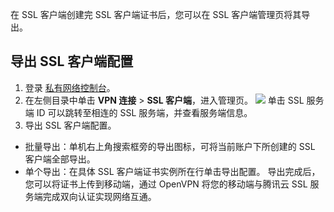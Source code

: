 在 SSL 客户端创建完 SSL 客户端证书后，您可以在 SSL 客户端管理页将其导出。

## 导出 SSL 客户端配置
1. 登录 [私有网络控制台](https://console.cloud.tencent.com/vpc/vpc?rid=1)。
2. 在左侧目录中单击 **VPN 连接** > **SSL 客户端**，进入管理页。
![](https://qcloudimg.tencent-cloud.cn/raw/474be4b7131b022ef549cb783a160fc4.png)
  单击 SSL 服务端 ID 可以跳转至相连的 SSL 服务端，并查看服务端信息。
3. 导出 SSL 客户端配置。
 - 批量导出：单机右上角搜索框旁的导出图标，可将当前账户下所创建的 SSL 客户端全部导出。
 - 单个导出：在具体 SSL 客户端证书实例所在行单击导出配置。
导出完成后，您可以将证书上传到移动端，通过 OpenVPN 将您的移动端与腾讯云 SSL 服务端完成双向认证实现网络互通。



